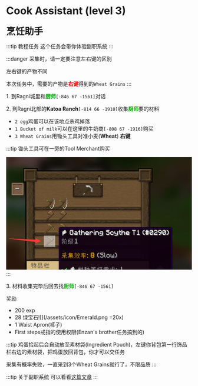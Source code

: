 # Cook Assistant (level 3)
<span style="font-size: 25px;">**烹饪助手**</span>
  
:::tip 教程任务
这个任务会带你体验副职系统
:::

:::danger
采集时，请一定要注意左右键的区别

左右键的产物不同

本次任务中，需要的产物是<font color='red'>**右键**</font>得到的`Wheat Grains`
:::

<span class="stage-index">1.</span> 到Ragni城里和<font color=00AA00>**厨师**</font>`[-846 67 -1561]`对话

<span class="stage-index">2.</span> 到Ragni北部的**Katoa Ranch**`[-814 66 -1910]`收集<font color=00AA00>**厨师**</font>要的材料

   + `2 egg`鸡蛋可以在该地点杀鸡掉落
   + `1 Bucket of milk`可以在这里的牛奶商`[-808 67 -1916]`购买   
   + `3 Wheat Grains`用锄头工具对准小麦(**Wheat**) **右键**

:::tip
锄头工具可在一旁的Tool Merchant购买

![](/assets/img/lvl4-1.jpg)
:::


<span class="stage-index">3.</span> 材料收集完毕后回去找<font color=00AA00>**厨师**</font>`[-846 67 -1561]`

奖励  

+ 200 exp
+ 28 绿宝石![](/assets/icon/Emerald.png =20x)
+ 1 Waist Apron(裤子)
+ First steps戒指的使用权限(Enzan's brother任务搞到的)

:::tip
鸡蛋拾起后会自动放至素材袋(Ingredient Pouch)，左键你背包第一行饰品栏右边的素材袋，把鸡蛋放回背包，你才可以交任务

采集有概率失败，一直采到3个Wheat Grains就行了，不限品质
:::

:::tip 关于副职系统
可以看看[这篇文章](/guide/profession.html)
:::